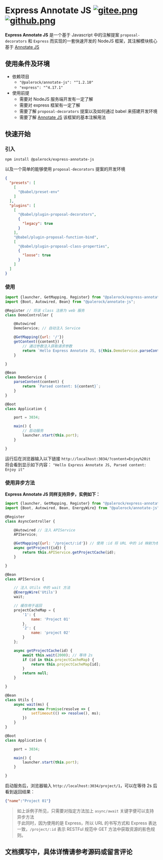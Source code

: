 # Express Annotate JS [![gitee.png](https://palerock.cn/api-provider/files/view?identity=L2FydGljbGUvaW1hZ2UvMjAyMDA2MjkxNTQyMTMwNzVXcWZyU2dTbC5wbmc=&w=15)](https://gitee.com/HGJing/express-annotate-js) [![github.png](https://palerock.cn/api-provider/files/view?identity=L2FydGljbGUvaW1hZ2UvMjAyMDA2MjkxNjU3NDkzMDkybWNLRXhHMi5wbmc=&w=15)](https://github.com/canguser/express-annotate-js)

**Express Annotate JS** 是一个基于 Javascript 中的注解提案 `proposal-decorators` 和 `Express` 而实现的一套快速开发的 NodeJS 框架，其注解模块核心基于 [Annotate JS](https://github.com/canguser/annotate-js)  
## 使用条件及环境  
- 依赖项目
    - `"@palerock/annotate-js": "^1.2.10"`
    - `"express": "^4.17.1"`
- 使用前提
    - 需要对 NodeJS 服务端开发有一定了解
    - 需要对 express 框架有一定了解
    - 需要了解 `proposal-decorators` 提案以及如何通过 babel 来搭建开发环境
    - 需要了解 [Annotate JS](https://github.com/canguser/annotate-js) 该框架的基本注解用法
## 快速开始
### 引入
```shell script
npm install @palerock/express-annotate-js
```
以及一个简单的能够使用 `proposal-decorators` 提案的开发环境
```json
{
  "presets": [
    [
      "@babel/preset-env"
    ]
  ],
  "plugins": [
    [
      "@babel/plugin-proposal-decorators",
      {
        "legacy": true
      }
    ],
    "@babel/plugin-proposal-function-bind",
    [
      "@babel/plugin-proposal-class-properties",
      {
        "loose": true
      }
    ]
  ]
}
```
### 使用
```javascript
import {launcher, GetMapping, Register} from "@palerock/express-annotate-js";
import {Boot, Autowired, Bean} from "@palerock/annotate-js"; 

@Register // 将该 class 注册为 web 服务
class DemoController {

    @Autowired
    DemoService; // 自动注入 Service

    @GetMapping({url: '/'})
    getContent({content}) {
        // 通过参数注入获取请求参数
        return `Hello Express Annotate JS, ${this.DemoService.parseContent(content)}`;
    }

}

@Bean
class DemoService {
    parseContent(content) {
        return `Parsed content: ${content}`;
    }
}

@Boot
class Application {

    port = 3034;

    main() {
        // 启动服务
        launcher.start(this.port);
    }

}
```
运行后在浏览器输入以下链接 `http://localhost:3034/?content=Enjoy%20it`  
将会看到显示如下内容： `"Hello Express Annotate JS, Parsed content: Enjoy it"`  

### 使用异步方法

**Express Annotate JS 同样支持异步，实例如下：**

```javascript
import {launcher, GetMapping, Register} from "@palerock/express-annotate-js";
import {Boot, Autowired, Bean, EnergyWire} from "@palerock/annotate-js"; 

@Register
class AsyncController {

    @Autowired // 注入 APIService
    APIService;

    @GetMapping({url: '/project/:id'}) // 使用 :id 将 URL 中的 id 映射为参数并注入到方法中
    async getProject({id}) {
        return this.APIService.getProjectCache(id);
    }

}

@Bean
class APIService {

    // 注入 Utils 中的 wait 方法
    @EnergyWire('Utils')
    wait;

    // 缓存用于返回
    projectCacheMap = {
        '1': {
            name: 'Project 01'
        },
        '2': {
            name: 'project 02'
        }
    };

    async getProjectCache(id) {
        await this.wait(2000); // 等待 2s 
        if (id in this.projectCacheMap) {
            return this.projectCacheMap[id];
        }
        return null;
    }

}

@Bean
class Utils {
    async wait(ms) {
        return new Promise(resolve => {
            setTimeout(() => resolve(), ms);
        })
    }
}

@Boot
class Application {

    port = 3034;

    main() {
        launcher.start(this.port);
    }

}
```

启动服务后，浏览器输入 `http://localhost:3034/project/1`，可以在等待 2s 后看到返回结果： 

```json
{"name":"Project 01"}
```

> 如上诉例子所见，只需要对指定方法加上 `async/await` 关键字便可以支持异步方法  
于此同时，因为使用的是 Express，所以 URL 的书写方式和 Express 表达一致，`/project/:id` 表示 RESTFul 规范中 GET 方法中获取资源的影色规则。

## 文档撰写中，具体详情请参考源码或留言评论